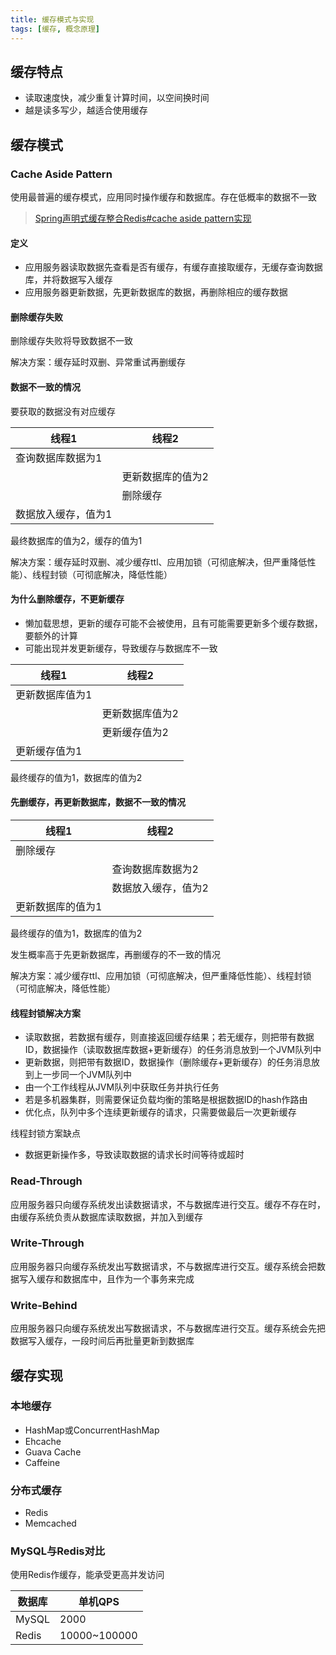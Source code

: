 ```yaml
---
title: 缓存模式与实现
tags: [缓存, 概念原理]
---
```


## 缓存特点

* 读取速度快，减少重复计算时间，以空间换时间
* 越是读多写少，越适合使用缓存

## 缓存模式

### Cache Aside Pattern

使用最普遍的缓存模式，应用同时操作缓存和数据库。存在低概率的数据不一致

> [Spring声明式缓存整合Redis#cache aside pattern实现](https://blog.oliverclio.com/2019/03/30/Spring%E5%A3%B0%E6%98%8E%E5%BC%8F%E7%BC%93%E5%AD%98%E6%95%B4%E5%90%88Redis.html#cache-aside-pattern%E5%AE%9E%E7%8E%B0)

#### 定义

* 应用服务器读取数据先查看是否有缓存，有缓存直接取缓存，无缓存查询数据库，并将数据写入缓存
* 应用服务器更新数据，先更新数据库的数据，再删除相应的缓存数据

#### 删除缓存失败

删除缓存失败将导致数据不一致

解决方案：缓存延时双删、异常重试再删缓存

#### 数据不一致的情况

要获取的数据没有对应缓存

| 线程1               | 线程2             |
| ------------------- | ----------------- |
| 查询数据库数据为1   |                   |
|                     | 更新数据库的值为2 |
|                     | 删除缓存          |
| 数据放入缓存，值为1 |                   |

最终数据库的值为2，缓存的值为1

解决方案：缓存延时双删、减少缓存ttl、应用加锁（可彻底解决，但严重降低性能）、线程封锁（可彻底解决，降低性能）

#### 为什么删除缓存，不更新缓存

* 懒加载思想，更新的缓存可能不会被使用，且有可能需要更新多个缓存数据，要额外的计算
* 可能出现并发更新缓存，导致缓存与数据库不一致

| 线程1           | 线程2           |
| --------------- | --------------- |
| 更新数据库值为1 |                 |
|                 | 更新数据库值为2 |
|                 | 更新缓存值为2   |
| 更新缓存值为1   |                 |

最终缓存的值为1，数据库的值为2

#### 先删缓存，再更新数据库，数据不一致的情况

| 线程1             | 线程2               |
| ----------------- | ------------------- |
| 删除缓存          |                     |
|                   | 查询数据库数据为2   |
|                   | 数据放入缓存，值为2 |
| 更新数据库的值为1 |                     |

最终缓存的值为1，数据库的值为2

发生概率高于先更新数据库，再删缓存的不一致的情况

解决方案：减少缓存ttl、应用加锁（可彻底解决，但严重降低性能）、线程封锁（可彻底解决，降低性能）

#### 线程封锁解决方案

* 读取数据，若数据有缓存，则直接返回缓存结果；若无缓存，则把带有数据ID，数据操作（读取数据库数据+更新缓存）的任务消息放到一个JVM队列中
* 更新数据，则把带有数据ID，数据操作（删除缓存+更新缓存）的任务消息放到上一步同一个JVM队列中
* 由一个工作线程从JVM队列中获取任务并执行任务
* 若是多机器集群，则需要保证负载均衡的策略是根据数据ID的hash作路由
* 优化点，队列中多个连续更新缓存的请求，只需要做最后一次更新缓存

线程封锁方案缺点
* 数据更新操作多，导致读取数据的请求长时间等待或超时

### Read-Through

应用服务器只向缓存系统发出读数据请求，不与数据库进行交互。缓存不存在时，由缓存系统负责从数据库读取数据，并加入到缓存

### Write-Through

应用服务器只向缓存系统发出写数据请求，不与数据库进行交互。缓存系统会把数据写入缓存和数据库中，且作为一个事务来完成

### Write-Behind

应用服务器只向缓存系统发出写数据请求，不与数据库进行交互。缓存系统会先把数据写入缓存，一段时间后再批量更新到数据库

## 缓存实现

### 本地缓存

* HashMap或ConcurrentHashMap
* Ehcache
* Guava Cache
* Caffeine

### 分布式缓存

* Redis
* Memcached

### MySQL与Redis对比

使用Redis作缓存，能承受更高并发访问

| 数据库 | 单机QPS      |
| ------ | ------------ |
| MySQL  | 2000         |
| Redis  | 10000~100000 |